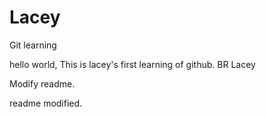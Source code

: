 # Lacey
Git learning

hello world,
  This is lacey's first learning of github.
BR
Lacey

Modify readme.

readme modified.
